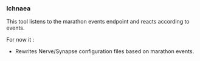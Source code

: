 ### Ichnaea

This tool listens to the marathon events endpoint and reacts according to events.

For now it : 
+ Rewrites Nerve/Synapse configuration files based on marathon events.